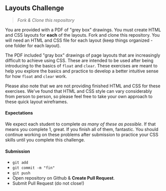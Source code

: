 ## Layouts Challenge

> *Fork & Clone this repository*

You are provided with a PDF of "grey box" drawings. You must create HTML and CSS layouts for **each** of the layouts. Fork and clone this repository. You will need an HTML and CSS file for each layout (keep things organized - one folder for each layout).

The PDF included "gray box" drawings of page layouts that are increasingly difficult to achieve using CSS. These are intended to be used after being introducing to the basics of `float` and `clear`. These exercises are meant to help you explore the basics and practice to develop a better intuitive sense for how `float` and `clear` work.

Please also note that we are not providing finished HTML and CSS for these exercises. We've found that HTML and CSS style can vary considerably from person to person, so please feel free to take your own approach to these quick layout wireframes.

#### Expectations

We expect each student to complete _as many of these as possible_. If that means you complete 1, great. If you finish all of them, fantastic. You should continue working on these problems after submission to practice your CSS skills until you complete this challenge.

#### Submission

* `git add`
* `git commit -m "fin"`
* `git push`
* Open repository on Github & **Create Pull Request**. 
* Submit Pull Request (do not close!)
